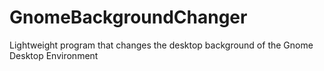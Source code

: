 # GnomeBackgroundChanger
Lightweight program that changes the desktop background of the Gnome Desktop Environment
